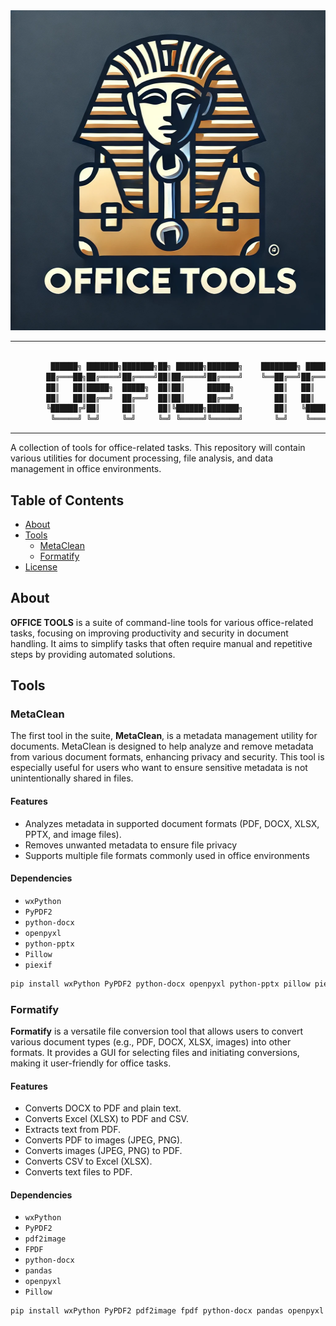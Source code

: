 <div align="center">
    <img 
        src="https://github.com/ramsesware/ramsesware/blob/main/images/Office_Tools_Logo_Pharaoh.png"
        height=512
        weight=512
    />
</div>

---

```bash

         ██████╗ ███████╗███████╗██╗ ██████╗███████╗    ████████╗ ██████╗  ██████╗ ██╗     ███████╗
        ██╔═══██╗██╔════╝██╔════╝██║██╔════╝██╔════╝    ╚══██╔══╝██╔═══██╗██╔═══██╗██║     ██╔════╝
        ██║   ██║█████╗  █████╗  ██║██║     █████╗         ██║   ██║   ██║██║   ██║██║     ███████╗
        ██║   ██║██╔══╝  ██╔══╝  ██║██║     ██╔══╝         ██║   ██║   ██║██║   ██║██║     ╚════██║
        ╚██████╔╝██║     ██║     ██║╚██████╗███████╗       ██║   ╚██████╔╝╚██████╔╝███████╗███████║
         ╚═════╝ ╚═╝     ╚═╝     ╚═╝ ╚═════╝╚══════╝       ╚═╝    ╚═════╝  ╚═════╝ ╚══════╝╚══════╝
```

---

A collection of tools for office-related tasks. This repository will contain various utilities for document processing, file analysis, and data management in office environments.

## Table of Contents

- [About](#about)
- [Tools](#tools)
  - [MetaClean](#metaclean)
  - [Formatify](#formatify)
- [License](#license)

## About

**OFFICE TOOLS** is a suite of command-line tools for various office-related tasks, focusing on improving productivity and security in document handling. It aims to simplify tasks that often require manual and repetitive steps by providing automated solutions.

## Tools

### MetaClean

The first tool in the suite, **MetaClean**, is a metadata management utility for documents. MetaClean is designed to help analyze and remove metadata from various document formats, enhancing privacy and security. This tool is especially useful for users who want to ensure sensitive metadata is not unintentionally shared in files.

#### Features
- Analyzes metadata in supported document formats (PDF, DOCX, XLSX, PPTX, and image files).
- Removes unwanted metadata to ensure file privacy
- Supports multiple file formats commonly used in office environments

#### Dependencies
- `wxPython`
- `PyPDF2`
- `python-docx`
- `openpyxl`
- `python-pptx`
- `Pillow`
- `piexif`

```bash
pip install wxPython PyPDF2 python-docx openpyxl python-pptx pillow piexif
```
### Formatify

**Formatify** is a versatile file conversion tool that allows users to convert various document types (e.g., PDF, DOCX, XLSX, images) into other formats. It provides a GUI for selecting files and initiating conversions, making it user-friendly for office tasks.

#### Features
- Converts DOCX to PDF and plain text.
- Converts Excel (XLSX) to PDF and CSV.
- Extracts text from PDF.
- Converts PDF to images (JPEG, PNG).
- Converts images (JPEG, PNG) to PDF.
- Converts CSV to Excel (XLSX).
- Converts text files to PDF.

#### Dependencies
- `wxPython`
- `PyPDF2`
- `pdf2image`
- `FPDF`
- `python-docx`
- `pandas`
- `openpyxl`
- `Pillow`

```bash
pip install wxPython PyPDF2 pdf2image fpdf python-docx pandas openpyxl pillow
```



